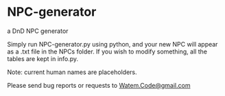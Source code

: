 # NPC-generator
a DnD NPC generator

Simply run NPC-generator.py using python, and your new NPC will appear as a .txt file in the NPCs folder.
If you wish to modify something, all the tables are kept in info.py.

Note: current human names are placeholders.

Please send bug reports or requests to Watem.Code@gmail.com
